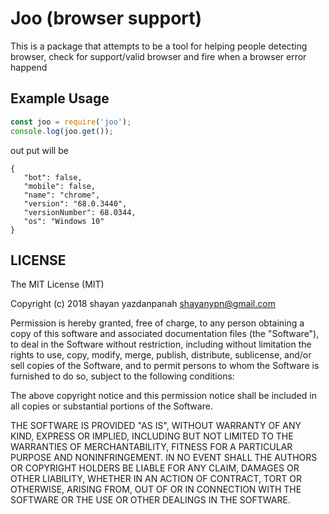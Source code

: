 
# Joo (browser support)
This is a package that attempts to be a tool for helping people detecting browser, check for support/valid browser and fire when a browser error happend


## Example Usage

```js
const joo = require('joo');
console.log(joo.get());
```
out put will be 

    {
       "bot": false,
       "mobile": false,
       "name": "chrome",
       "version": "68.0.3440",
       "versionNumber": 68.0344,
       "os": "Windows 10"
    }

## LICENSE

The MIT License (MIT)

Copyright (c) 2018 shayan yazdanpanah <shayanypn@gmail.com>

Permission is hereby granted, free of charge, to any person obtaining a copy
of this software and associated documentation files (the "Software"), to deal
in the Software without restriction, including without limitation the rights
to use, copy, modify, merge, publish, distribute, sublicense, and/or sell
copies of the Software, and to permit persons to whom the Software is
furnished to do so, subject to the following conditions:

The above copyright notice and this permission notice shall be included in all
copies or substantial portions of the Software.

THE SOFTWARE IS PROVIDED "AS IS", WITHOUT WARRANTY OF ANY KIND, EXPRESS OR
IMPLIED, INCLUDING BUT NOT LIMITED TO THE WARRANTIES OF MERCHANTABILITY,
FITNESS FOR A PARTICULAR PURPOSE AND NONINFRINGEMENT. IN NO EVENT SHALL THE
AUTHORS OR COPYRIGHT HOLDERS BE LIABLE FOR ANY CLAIM, DAMAGES OR OTHER
LIABILITY, WHETHER IN AN ACTION OF CONTRACT, TORT OR OTHERWISE, ARISING FROM,
OUT OF OR IN CONNECTION WITH THE SOFTWARE OR THE USE OR OTHER DEALINGS IN THE
SOFTWARE.


